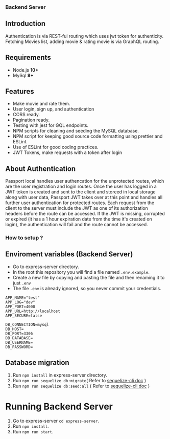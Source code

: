 ### Backend Server

## Introduction

Authentication is via REST-ful routing which uses jwt token for authenticity.
Fetching Movies list, adding movie & rating movie is via GraphQL routing.

## Requirements

*   Node.js **10+**
*   MySql **8+**
## Features
*   Make movie and rate them.
*   User login, sign up, and authentication
*   CORS ready.
*   Pagination ready.
*   Testing with  jest for GQL endpoints.
*   NPM scripts for cleaning and seeding the MySQL database.
*   NPM script for keeping good source code formatting using prettier and ESLint.
*   Use of ESLint for good coding practices.
*   JWT Tokens, make requests with a token after login


## About Authentication
Passport local handles user authencation for the unprotected routes, which are the user registration and login routes.
Once the user has logged in a JWT token is created and sent to the client and storeed in local storage along with user data, Passport JWT takes over at this point and handles all further user authentication for protected routes.
Each request from the client to the server must include the JWT as one of its authorization headers before the route can be accessed. If the JWT is missing, corrupted or expired (it has a 1 hour expiration date from the time it's created on login), the authentication will fail and the route cannot be accessed.

### How to setup ?
## Enviroment variables (Backend Server)
* Go to express-server directory. 
* In the root this repository you will find a file named `.env.example`.
* Create a new file by copying and pasting the file and then renaming it to just `.env`
* The file `.env` is already ignored, so you never commit your credentials.

```
APP_NAME="test"
APP_LOG="dev"
APP_PORT=4000
APP_URL=http://localhost
APP_SECURE=false

DB_CONNECTION=mysql
DB_HOST=
DB_PORT=3306
DB_DATABASE=
DB_USERNAME=
DB_PASSWORD=

```

## Database migration

1. Run `npm install` in express-server directory.
2. Run `npm run sequelize db:migrate`( Refer to [sequelize-cli doc](https://github.com/sequelize/cli#usage) )
3. Run `npm run sequelize db:seed:all` ( Refer to [sequelize-cli doc](https://github.com/sequelize/cli#usage) )

# Running Backend Server 

1. Go to express-server `cd express-server`.
2. Run `npm install`.
3. Run `npm run start`.

